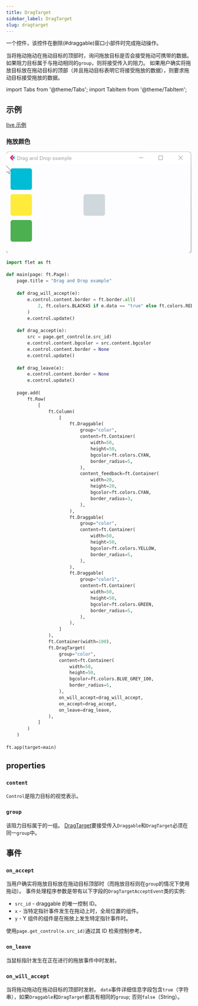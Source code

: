 ```yaml
---
title: DragTarget
sidebar_label: DragTarget
slug: dragtarget
---
```


一个控件，该控件在删除(#draggable)窗口小部件时完成拖动操作。

当将拖动拖动在拖动目标的顶部时，询问拖放目标是否会接受拖动可携带的数据。 如果阻力目标属于与拖动相同的`group`，则将接受传入的阻力。 如果用户确实将拖放目标放在拖动目标的顶部（并且拖动目标表明它将接受拖放的数据），则要求拖动目标接受拖放的数据。

import Tabs from '@theme/Tabs';
import TabItem from '@theme/TabItem';

## 示例

[live 示例](https://flet-controls-gallery.fly.dev/utility/draggable)

### 拖放颜色

<img src="/img/docs/controls/drag-and-drop/drag-and-drop-colors.gif" className="screenshot-50" />

<Tabs groupId="language">
  <TabItem value="python" label="Python" default>

```python
import flet as ft

def main(page: ft.Page):
    page.title = "Drag and Drop example"

    def drag_will_accept(e):
        e.control.content.border = ft.border.all(
            2, ft.colors.BLACK45 if e.data == "true" else ft.colors.RED
        )
        e.control.update()

    def drag_accept(e):
        src = page.get_control(e.src_id)
        e.control.content.bgcolor = src.content.bgcolor
        e.control.content.border = None
        e.control.update()

    def drag_leave(e):
        e.control.content.border = None
        e.control.update()

    page.add(
        ft.Row(
            [
                ft.Column(
                    [
                        ft.Draggable(
                            group="color",
                            content=ft.Container(
                                width=50,
                                height=50,
                                bgcolor=ft.colors.CYAN,
                                border_radius=5,
                            ),
                            content_feedback=ft.Container(
                                width=20,
                                height=20,
                                bgcolor=ft.colors.CYAN,
                                border_radius=3,
                            ),
                        ),
                        ft.Draggable(
                            group="color",
                            content=ft.Container(
                                width=50,
                                height=50,
                                bgcolor=ft.colors.YELLOW,
                                border_radius=5,
                            ),
                        ),
                        ft.Draggable(
                            group="color1",
                            content=ft.Container(
                                width=50,
                                height=50,
                                bgcolor=ft.colors.GREEN,
                                border_radius=5,
                            ),
                        ),
                    ]
                ),
                ft.Container(width=100),
                ft.DragTarget(
                    group="color",
                    content=ft.Container(
                        width=50,
                        height=50,
                        bgcolor=ft.colors.BLUE_GREY_100,
                        border_radius=5,
                    ),
                    on_will_accept=drag_will_accept,
                    on_accept=drag_accept,
                    on_leave=drag_leave,
                ),
            ]
        )
    )

ft.app(target=main)
```

  </TabItem>
</Tabs>

## properties

### `content`

`Control`是阻力目标的视觉表示。

### `group`

该阻力目标属于的一组。 [DragTarget](dragtarget)要接受传入`Draggable`和`DragTarget`必须在同一`group`中。

## 事件

### `on_accept`

当用户确实将拖放目标放在拖动目标顶部时（而拖放目标则在`group`的情况下使用拖动）。 事件处理程序参数是带有以下字段的`DragTargetAcceptEvent`类的实例:

- `src_id` - draggable 的唯一控制 ID。
- `x` - 当特定指针事件发生在拖动上时，全局位置的组件。
- `y` - Y 组件的组件是在拖放上发生特定指针事件时。

使用`page.get_control(e.src_id)`通过其 ID 检索控制参考。

### `on_leave`

当鼠标指针发生在正在进行的拖放事件中时发射。

### `on_will_accept`

当将拖动拖动在拖动目标的顶部时发射。 `data`事件详细信息字段包含`true`（字符串），如果`Draggable`和`DragTarget`都具有相同的`group`; 否则`false`（String）。

